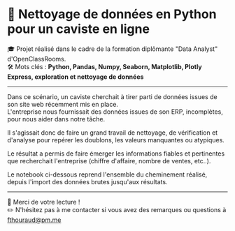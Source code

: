 # 🍾 Nettoyage de données en Python pour un caviste en ligne

🎓 Projet réalisé dans le cadre de la formation diplômante "Data Analyst" d'OpenClassRooms.<br>
🛠 Mots clés : **Python, Pandas, Numpy, Seaborn, Matplotlib, Plotly Express, exploration et nettoyage de données**

---

Dans ce scénario, un caviste cherchait à tirer parti de données issues de son site web récemment mis en place. <br>L'entreprise nous fournissait des données issues de son ERP, incomplètes, pour nous aider dans notre tâche.

Il s'agissait donc de faire un grand travail de nettoyage, de vérification et d'analyse pour repérer les doublons, les valeurs manquantes ou atypiques.

Le résultat a permis de faire émerger les informations fiables et pertinentes que recherchait l'entreprise (chiffre d'affaire, nombre de ventes, etc..).

Le notebook ci-dessous reprend l'ensemble du cheminement réalisé, depuis l'import des données brutes jusqu'aux résultats.

---

👋 Merci de votre lecture !<br>
✏️ N'hésitez pas à me contacter si vous avez des remarques ou questions à fthouraud@pm.me
